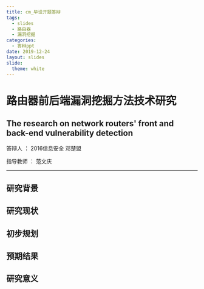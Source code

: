 ```yaml
---
title: cm_毕设开题答辩
tags: 
  - slides
  - 路由器
  - 漏洞挖掘
categories:
  - 答辩ppt
date: 2019-12-24
layout: slides
slide:
  theme: white
---
```


# 路由器前后端漏洞挖掘方法技术研究

## The research on network routers' front and back-end vulnerability detection

答辩人 ： 2016信息安全 邓楚盟

指导教师 ： 范文庆

---

## 研究背景


## 研究现状

## 初步规划

## 预期结果

## 研究意义

